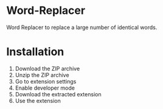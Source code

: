 # Word-Replacer
Word Replacer to replace a large number of identical words.


# Installation
1. Download the ZIP archive
2. Unzip the ZIP archive
3. Go to extension settings
4. Enable developer mode
5. Download the extracted extension
6. Use the extension
